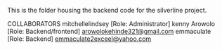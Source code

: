 This is the folder housing the backend code for the silverline project.

COLLABORATORS
mitchellelindsey [Role: Administrator] <email>
kenny Arowolo [Role: Backend/frontend] <arowolokehinde321@gmail.com>
emmaculate [Role: Backend] <emmaculate2exceel@yahoo.com>
